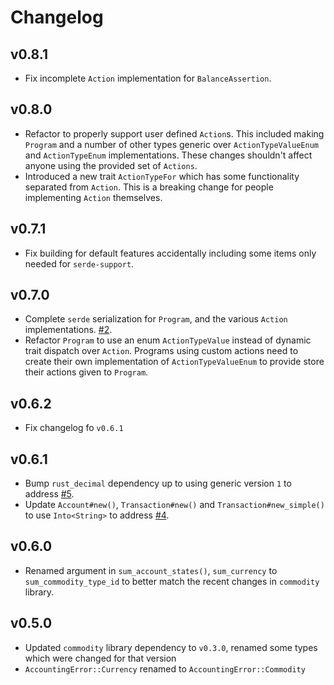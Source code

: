 # Changelog

## v0.8.1

+ Fix incomplete `Action` implementation for `BalanceAssertion`.

## v0.8.0

+ Refactor to properly support user defined `Action`s. This included making `Program` and a number of other types generic over `ActionTypeValueEnum` and `ActionTypeEnum` implementations. These changes shouldn't affect anyone using the provided set of `Actions`.
+ Introduced a new trait `ActionTypeFor` which has some functionality separated from `Action`. This is a breaking change for people implementing `Action` themselves.

## v0.7.1

+ Fix building for default features accidentally including some items only needed for `serde-support`.

## v0.7.0

+ Complete `serde` serialization for `Program`, and the various `Action` implementations. [#2](https://github.com/kellpossible/doublecount/issues/2).
+ Refactor `Program` to use an enum `ActionTypeValue` instead of dynamic trait dispatch over `Action`. Programs using custom actions need to create their own implementation of `ActionTypeValueEnum` to provide store their actions given to `Program`.

## v0.6.2

+ Fix changelog fo `v0.6.1`

## v0.6.1

+ Bump `rust_decimal` dependency up to using generic version `1` to address [#5](https://github.com/kellpossible/doublecount/issues/5).
+ Update `Account#new()`, `Transaction#new()` and `Transaction#new_simple()` to use `Into<String>` to address [#4](https://github.com/kellpossible/doublecount/issues/4).

## v0.6.0

+ Renamed argument in `sum_account_states()`, `sum_currency` to
  `sum_commodity_type_id` to better match the recent changes in `commodity` library.

## v0.5.0

+ Updated `commodity` library dependency to `v0.3.0`, renamed some types
  which were changed for that version
+ `AccountingError::Currency` renamed to `AccountingError::Commodity`
